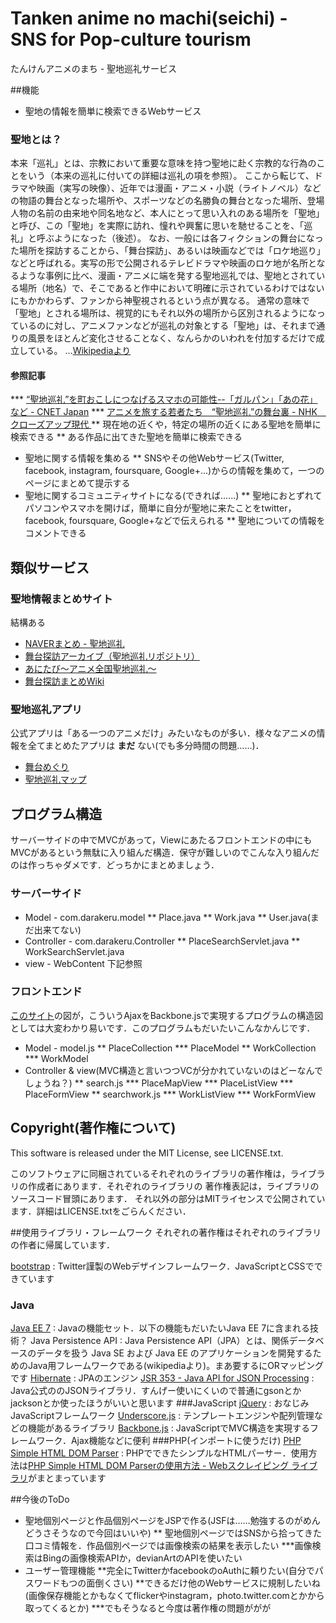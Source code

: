 ﻿Tanken anime no machi(seichi) - SNS for Pop-culture tourism
=====
たんけんアニメのまち - 聖地巡礼サービス

##機能
* 聖地の情報を簡単に検索できるWebサービス
### 聖地とは？
本来「巡礼」とは、宗教において重要な意味を持つ聖地に赴く宗教的な行為のことをいう（本来の巡礼に付いての詳細は巡礼の項を参照）。
ここから転じて、ドラマや映画（実写の映像）、近年では漫画・アニメ・小説（ライトノベル）などの物語の舞台となった場所や、スポーツなどの名勝負の舞台となった場所、登場人物の名前の由来地や同名地など、本人にとって思い入れのある場所を「聖地」と呼び、この「聖地」を実際に訪れ、憧れや興奮に思いを馳せることを、「巡礼」と呼ぶようになった（後述）。
なお、一般には各フィクションの舞台になった場所を探訪することから、「舞台探訪」、あるいは映画などでは「ロケ地巡り」などと呼ばれる。実写の形で公開されるテレビドラマや映画のロケ地が名所となるような事例に比べ、漫画・アニメに端を発する聖地巡礼では、聖地とされている場所（地名）で、そこであると作中において明確に示されているわけではないにもかかわらず、ファンから神聖視されるという点が異なる。
通常の意味で「聖地」とされる場所は、視覚的にもそれ以外の場所から区別されるようになっているのに対し、アニメファンなどが巡礼の対象とする「聖地」は、それまで通りの風景をほとんど変化させることなく、なんらかのいわれを付加するだけで成立している。
…[Wikipediaより](http://ja.wikipedia.org/wiki/%E5%B7%A1%E7%A4%BC_%28%E9%80%9A%E4%BF%97%29)
#### 参照記事
*** [“聖地巡礼”を町おこしにつなげるスマホの可能性--「ガルパン」「あの花」など - CNET Japan](http://japan.cnet.com/sp/mobile_consulting/35039966/)
*** [アニメを旅する若者たち　“聖地巡礼”の舞台裏 - NHK　クローズアップ現代 ](http://www.nhk.or.jp/gendai/kiroku/detail02_3171_1.html)
** 現在地の近くや，特定の場所の近くにある聖地を簡単に検索できる
** ある作品に出てきた聖地を簡単に検索できる
* 聖地に関する情報を集める
** SNSやその他Webサービス(Twitter, facebook, instagram, foursquare, Google+...)からの情報を集めて，一つのページにまとめて提示する
* 聖地に関するコミュニティサイトになる(できれば……)
** 聖地におとずれてパソコンやスマホを開けば，簡単に自分が聖地に来たことをtwitter，facebook, foursquare, Google+などで伝えられる
** 聖地についての情報をコメントできる
## 類似サービス
### 聖地情報まとめサイト
結構ある
* [NAVERまとめ - 聖地巡礼](http://matome.naver.jp/topic/1LwYh)
* [舞台探訪アーカイブ（聖地巡礼リポジトリ）](http://legwork.g.hatena.ne.jp/)
* [あにたび～アニメ全国聖地巡礼～](http://anitabi.m38.coreserver.jp/)
* [舞台探訪まとめWiki](http://wiki.livedoor.jp/lsh_er/)
### 聖地巡礼アプリ
公式アプリは「ある一つのアニメだけ」みたいなものが多い．様々なアニメの情報を全てまとめたアプリは **まだ** ない(でも多分時間の問題……)．
* [舞台めぐり](https://play.google.com/store/apps/details?id=jp.linknetwork.anitrip)
* [聖地巡礼マップ](http://comming-soon.net/seichi/)
## プログラム構造
サーバーサイドの中でMVCがあって，Viewにあたるフロントエンドの中にもMVCがあるという無駄に入り組んだ構造．保守が難しいのでこんな入り組んだのは作っちゃダメです．どっちかにまとめましょう．
### サーバーサイド
* Model - com.darakeru.model
** Place.java
** Work.java
** User.java(まだ出来てない)
* Controller - com.darakeru.Controller
** PlaceSearchServlet.java
** WorkSearchServlet.java
* view - WebContent
下記参照
### フロントエンド
[このサイト](http://tech-sketch.jp/2013/10/jqmized-backbone-1.html)の図が，こういうAjaxをBackbone.jsで実現するプログラムの構造図としては大変わかり易いです．このプログラムもだいたいこんなかんじです．
* Model - model.js
** PlaceCollection
*** PlaceModel
** WorkCollection
*** WorkModel
* Controller & view(MVC構造と言いつつVCが分かれていないのはどーなんでしょうね？)
** search.js
*** PlaceMapView
*** PlaceListView
*** PlaceFormView
** searchwork.js
*** WorkListView
*** WorkFormView
## Copyright(著作権について)
This software is released under the MIT License, see LICENSE.txt.

このソフトウェアに同梱されているそれぞれのライブラリの著作権は，ライブラリの作成者にあります．それぞれのライブラリの
著作権表記は，ライブラリのソースコード冒頭にあります．
それ以外の部分はMITライセンスで公開されています．詳細はLICENSE.txtをごらんください．

##使用ライブラリ・フレームワーク
それぞれの著作権はそれぞれのライブラリの作者に帰属しています．

[bootstrap](http://getbootstrap.com/)
: Twitter謹製のWebデザインフレームワーク．JavaScriptとCSSでできています
### Java
[Java EE 7](http://www.oracle.com/technetwork/jp/java/javaee/overview/index.html)
: Javaの機能セット．以下の機能もだいたいJava EE 7に含まれる技術？
Java Persistence API
: Java Persistence API（JPA）とは、関係データベースのデータを扱う Java SE および Java EE のアプリケーションを開発するためのJava用フレームワークである(wikipediaより)。まあ要するにORマッピングです
[Hibernate](http://hibernate.org/)
: JPAのエンジン
[JSR 353 - Java API for JSON Processing](https://jsonp.java.net/)
: Java公式ののJSONライブラリ．すんげー使いにくいので普通にgsonとかjacksonとか使ったほうがいいと思います
###JavaScript
[jQuery](http://jquery.com/)
:  おなじみJavaScriptフレームワーク
[Underscore.js](http://underscorejs.org/)
:  テンプレートエンジンや配列管理などの機能があるライブラリ
[Backbone.js](http://backbonejs.org/)
: JavaScriptでMVC構造を実現するフレームワーク．Ajax機能などに便利
###PHP(インポートに使うだけ)
[PHP Simple HTML DOM Parser](http://sourceforge.net/projects/simplehtmldom/files/)
: PHPでできたシンプルなHTMLパーサー．使用方法は[PHP Simple HTML DOM Parserの使用方法 - Webスクレイピング ライブラリ](http://www.crystal-creation.com/web-appli/technical-information/programming/php/library/simplehtmldom/)がまとまっています

##今後のToDo
* 聖地個別ページと作品個別ページをJSPで作る(JSFは……勉強するのがめんどうさそうなので今回はいいや)
** 聖地個別ページではSNSから拾ってきた口コミ情報を．作品個別ページでは画像検索の結果を表示したい
***画像検索はBingの画像検索APIか，devianArtのAPIを使いたい
* ユーザー管理機能
**完全にTwitterかfacebookのoAuthに頼りたい(自分でパスワードもつの面倒くさい)
**できるだけ他のWebサービスに規制したいね(画像保存機能とかもなくてflickerやinstagram，photo.twitter.comとかから取ってくるとか)
***でもそうなると今度は著作権の問題ががが
